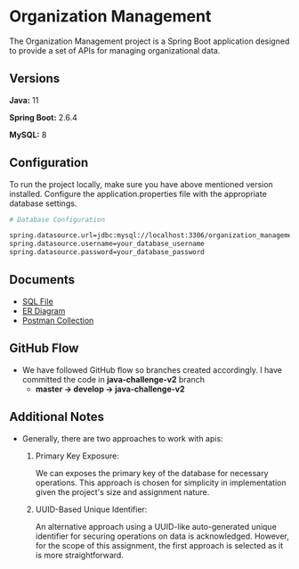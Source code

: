 
# Organization Management

The Organization Management project is a Spring Boot application designed to provide a set of APIs for managing organizational data.
<br>
## Versions

**Java:** 11

**Spring Boot:** 2.6.4

**MySQL:** 8


## Configuration

To run the project locally, make sure you have above mentioned version installed. Configure the application.properties file with the appropriate database settings.
```bash
# Database Configuration

spring.datasource.url=jdbc:mysql://localhost:3306/organization_management
spring.datasource.username=your_database_username
spring.datasource.password=your_database_password

```

## Documents

- [SQL File](src/main/resources/sql/script.sql)
- [ER Diagram](src/main/resources/ER-Diagram.png)
- [Postman Collection](src/main/resources/postman_collection.json)

## GitHub Flow
- We have followed GitHub flow so branches created accordingly. I have committed the code in **java-challenge-v2** branch
    - **master -> develop -> java-challenge-v2**

## Additional Notes

- Generally, there are two approaches to work with apis:

    1. Primary Key Exposure:

       We can exposes the primary key of the database for necessary operations. This approach is chosen for simplicity in implementation given the project's size and assignment nature.

    2. UUID-Based Unique Identifier:

       An alternative approach using a UUID-like auto-generated unique identifier for securing operations on data is acknowledged. However, for the scope of this assignment, the first approach is selected as it is more straightforward.
